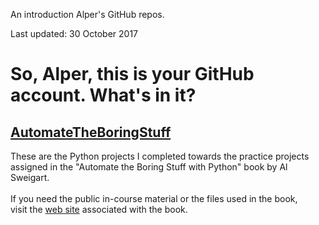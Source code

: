 An introduction Alper\'s GitHub repos.

Last updated: 30 October 2017

# So, Alper, this is your GitHub account. What\'s in it?

## [AutomateTheBoringStuff](https://github.com/apaksoy/automatetheboringstuff)

These are the Python projects I completed towards the practice projects \
assigned in the "Automate the Boring Stuff with Python" book by Al Sweigart.\
\
If you need the public in-course material or the files used in the book, \
visit the [web site](https://automatetheboringstuff.com/) associated with the book.

